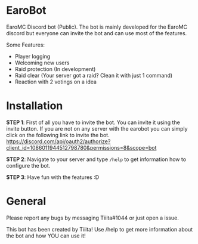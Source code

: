 # EaroBot
EaroMC Discord bot (Public). 
The bot is mainly developed for the EaroMC discord but everyone can invite the bot
and can use most of the features.

Some Features:

- Player logging
- Welcoming new users
- Raid protection (In development)
- Raid clear (Your server got a raid? Clean it with just 1 command)
- Reaction with 2 votings on a idea

# Installation 

**STEP 1**:
First of all you have to invite the bot. You can invite it using the invite button. If you are not on any server with the earobot
you can simply click on the following link to invite the bot. 
https://discord.com/api/oauth2/authorize?client_id=1086011944512798780&permissions=8&scope=bot

**STEP 2**:
Navigate to your server and type `/help` to get information how to configure the bot.

**STEP 3**:
Have fun with the features :D

# General
Please report any bugs by messaging Tiiita#1044 or just open a issue. 

This bot has been created by Tiiita!
Use /help to get more information about the bot and how YOU can use it!
